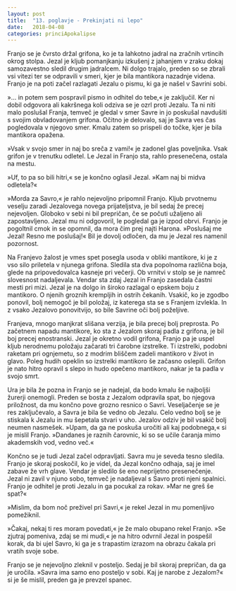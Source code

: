```yaml
---
layout: post
title:  "13. poglavje - Prekinjati ni lepo"
date:   2018-04-08
categories: princiApokalipse
---
```

Franjo se je čvrsto držal grifona, ko je ta lahkotno jadral na zračnih vrtincih okrog stolpa. Jezal je kljub pomanjkanju izkušenj z jahanjem v zraku dokaj samozavestno sledil drugim jadralcem. Ni dolgo trajalo, preden so se zbrali vsi vitezi ter se odpravili v smeri, kjer je bila mantikora nazadnje videna. Franjo je na poti začel razlagati Jezalu o pismu, ki ga je našel v Savrini sobi.

»... in potem sem pospravil pismo in odhitel do tebe,« je zaključil. Ker ni dobil odgovora ali kakršnega koli odziva se je ozrl proti Jezalu. Ta ni niti malo poslušal Franja, temveč je gledal v smer Savre in jo poskušal navdušiti s svojim obvladovanjem grifona. Očitno je delovalo, saj je Savra ves čas pogledovala v njegovo smer. Kmalu zatem so prispeli do točke, kjer je bila mantikora opažena.

»Vsak v svojo smer in naj bo sreča z vami!« je zadonel glas poveljnika. Vsak grifon je v trenutku odletel. Le Jezal in Franjo sta, rahlo presenečena, ostala na mestu.

»Uf, to pa so bili hitri,« se je končno oglasil Jezal. »Kam naj bi midva odletela?«

»Morda za Savro,« je rahlo nejevoljno pripomnil Franjo. Kljub prvotnemu veselju zaradi Jezalovega novega prijateljstva, je bil sedaj že precej nejevoljen. Globoko v sebi ni bil prepričan, če se počuti užaljeno ali zapostavljeno. Jezal mu ni odgovoril, le pogledal ga je izpod obrvi. Franjo je pogoltnil cmok in se opomnil, da mora čim prej najti Harona. »Poslušaj me Jezal! Resno me poslušaj!« Bil je dovolj odločen, da mu je Jezal res namenil pozornost.

Na Franjevo žalost je vmes spet posegla usoda v obliki mantikore, ki je z vso silo priletela v njunega grifona. Sledila sta dva popolnoma različna boja, glede na pripovedovalca kasneje pri večerji. Ob vrnitvi v stolp se je namreč slovesnost nadaljevala. Vendar sta zdaj Jezal in Franjo zasedala častni mesti pri mizi. Jezal je na dolgo in široko razlagal o epskem boju z mantikoro. O njenih groznih krempljih in ostrih čekanih. Vsakič, ko je zgodbo ponovil, bolj nemogoč je bil položaj, iz katerega sta se s Franjem izvlekla. In z vsako Jezalovo ponovitvijo, so bile Savrine oči bolj poželjive.

Franjeva, mnogo manjkrat slišana verzija, je bila precej bolj preprosta. Po začetnem napadu mantikore, ko sta z Jezalom skoraj padla z grifona, je bil boj precej enostranski. Jezal je okretno vodil grifona, Franjo pa je uspel kljub nerodnemu položaju začarati tri čarobne izstrelke. Ti izstrelki, podobni raketam pri ognjemetu, so z modrim bliščem zadeli mantikoro v život in glavo. Poleg hudih opeklin so izstrelki mantikoro še začasno oslepili. Grifon je nato hitro opravil s slepo in hudo opečeno mantikoro, nakar je ta padla v svojo smrt.

Ura je bila že pozna in Franjo se je nadejal, da bodo kmalu še najboljši žurerji onemogli. Preden se bosta z Jezalom odpravila spat, bo njegova priložnost, da mu končno pove grozno resnico o Savri. Veseljačenje se je res zaključevalo, a Savra je bila še vedno ob Jezalu. Celo vedno bolj se je stiskala k Jezalu in mu šepetala stvari v uho. Jezalov odziv je bil vsakič bolj neumen nasmešek. »Upam, da ga ne poskuša uročiti ali kaj podobnega,« si je mislil Franjo. »Dandanes je raznih čarovnic, ki so se učile čaranja mimo akademskih vod, vedno več.«

Končno se je tudi Jezal začel odpravljati. Savra mu je seveda tesno sledila. Franjo je skoraj poskočil, ko je videl, da Jezal končno odhaja, saj je imel zabave že vrh glave. Vendar je sledilo še eno neprijetno presenečenje. Jezal ni zavil v njuno sobo, temveč je nadaljeval s Savro proti njeni spalnici. Franjo je odhitel je proti Jezalu in ga pocukal za rokav. »Mar ne greš še spat?«

»Mislim, da bom noč preživel pri Savri,« je rekel Jezal in mu pomenljivo pomežiknil.

»Čakaj, nekaj ti res moram povedati,« je že malo obupano rekel Franjo.
»Se zjutraj pomeniva, zdaj se mi mudi,« je na hitro odvrnil Jezal in pospešil korak, da bi ujel Savro, ki ga je s trapastim izrazom na obrazu čakala pri vratih svoje sobe.

Franjo se je nejevoljno zleknil v posteljo. Sedaj je bil skoraj prepričan, da ga je uročila. »Savra ima samo eno posteljo v sobi. Kaj je narobe z Jezalom?« si je še mislil, preden ga je prevzel spanec.



